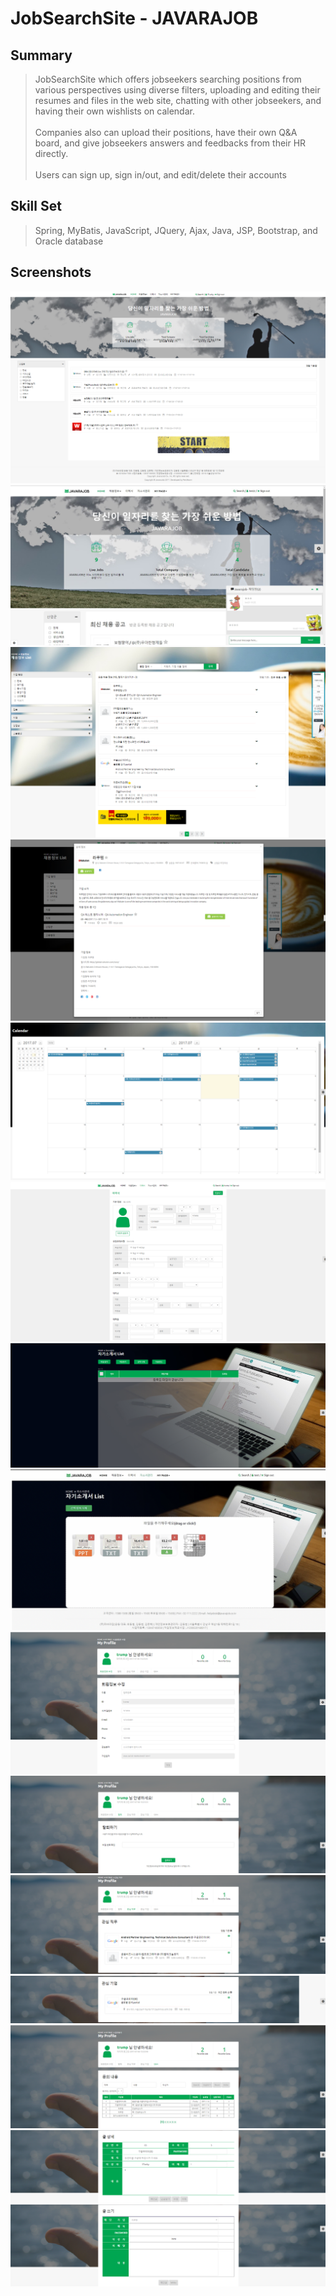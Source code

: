 # JobSearchSite - JAVARAJOB
## Summary
>JobSearchSite which offers jobseekers searching positions from various perspectives using diverse filters, uploading and editing their resumes and files in the web site, chatting with other jobseekers, and having their own wishlists on calendar.<br><br>
>Companies also can upload their positions, have their own Q&A board, and give jobseekers answers and feedbacks from their HR directly.<br><br>
>Users can sign up, sign in/out, and edit/delete their accounts

## Skill Set
>Spring, MyBatis, JavaScript, JQuery, Ajax, Java, JSP, Bootstrap, and Oracle database

## Screenshots
![Screenshot](portfolio/Picture1.png)
![Screenshot](portfolio/Picture14.png)
![Screenshot](portfolio/Picture2.png)
![Screenshot](portfolio/Picture3.png)
![Screenshot](portfolio/Picture4.png)
![Screenshot](portfolio/Picture5.png)
![Screenshot](portfolio/Picture6.png)
![Screenshot](portfolio/Picture6_2.png)
![Screenshot](portfolio/Picture7.png)
![Screenshot](portfolio/Picture8.png)
![Screenshot](portfolio/Picture9.png)
![Screenshot](portfolio/Picture10.png)
![Screenshot](portfolio/Picture11.png)
![Screenshot](portfolio/Picture12.png)
![Screenshot](portfolio/Picture13.png)




